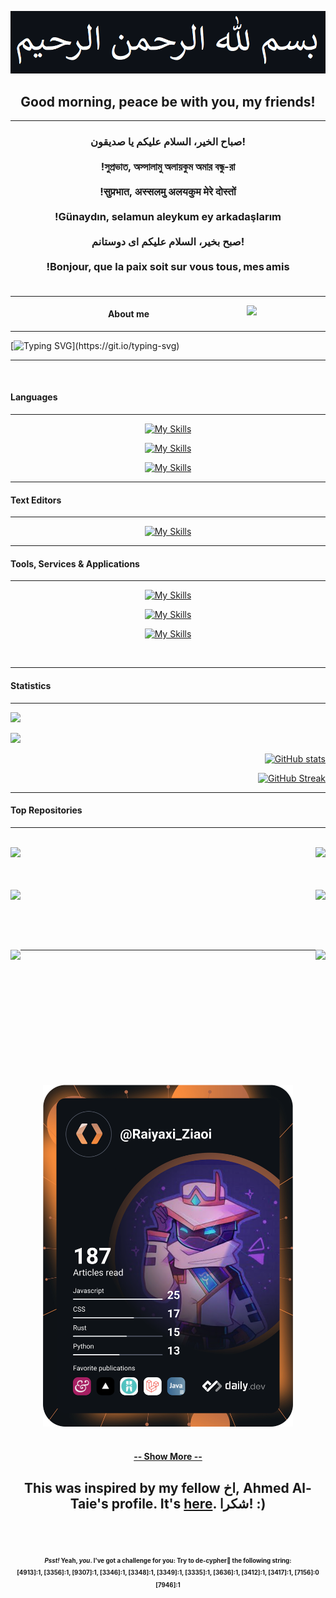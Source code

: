 <img src="https://raw.githubusercontent.com/Raiyaxi-Ziaoi/Resources/main/bismillah.png?token=GHSAT0AAAAAABXCMKG533RUMQ4V6F5TPBJWYYH3CRQ"></img>

<div align="center">
<h2>
        Good morning, peace be with you, my friends!
        <br/>
</h2>
<hr>
    <h3>
        صباح الخير، السلام عليكم يا صديقون!
        <br/>
        <br/>
        !সুপ্রভাত, অস্সালামু অলায়কুম অমার বন্ধু-রা
        <br/>
        <br/>
        !सुप्रभात, अस्सलमु अलयकुम मेरे दोस्तों
        <br/>
        <br/>
        !Günaydın, selamun aleykum ey arkadaşlarım
        <br/>
        <br/>
        صبح بخیر، السلام علیکم ای دوستانم!
        <br/>
        <br/>
        !Bonjour, que la paix soit sur vous tous, mes amis
        <br/>
        <br/>
</h3>
</div>
<hr>

<a href="#">
    <img src="https://avatars.githubusercontent.com/u/82474669?s=400&u=509537bc1ee4fb1ece87e1e95946c7a9aa53860b&v=4" align="right" width="25%" />
</a>

<div align="center">

#### About me

</div>

<hr>

[![Typing SVG](https://readme-typing-svg.herokuapp.com?color=ffffff&lines=My+name+is+Raiyaxi+Ziaoi.+I+enjoy;CS%2C+languages+and+other+fun+things.;I+also+make+stuff+that+I+think+is+;pretty+cool.)](https://git.io/typing-svg)

<hr>

<br/>

#### Languages

<hr>
<div align="center">

[![My Skills](https://skillicons.dev/icons?i=java,c,cpp,py&theme=dark)](https://skillicons.dev)

[![My Skills](https://skillicons.dev/icons?i=html,css,js,ts&theme=dark)](https://skillicons.dev)

[![My Skills](https://skillicons.dev/icons?i=rust,clojure,kotlin,julia&theme=dark)](https://skillicons.dev)

</div>

<!--https://github.com/jstrieb/github-stats-->

<hr>

#### Text Editors

<hr>
<div align="center">

[![My Skills](https://skillicons.dev/icons?i=vscode,atom,eclipse,neovim&theme=dark)](https://skillicons.dev)
<br/>
</div>

<hr>

#### Tools, Services & Applications

<hr>
<div align="center">

[![My Skills](https://skillicons.dev/icons?i=blender,github,linux,stackoverflow&theme=dark)](https://skillicons.dev)

[![My Skills](https://skillicons.dev/icons?i=git,bash,powershell,nodejs&theme=dark)](https://skillicons.dev)

[![My Skills](https://skillicons.dev/icons?i=processing,unity,svelte,flutter&theme=dark)](https://skillicons.dev)

<br/>
</div>
<hr>

#### Statistics

<hr>

<div class="center">
<div align="left">

![](https://raw.githubusercontent.com/Raiyaxi-Ziaoi/github-stats/master/generated/languages.svg#gh-dark-mode-only)

![](https://raw.githubusercontent.com/Raiyaxi-Ziaoi/github-stats/master/generated/overview.svg#gh-dark-mode-only)

</div>
<div align="right">

[![GitHub stats](https://github-readme-stats.vercel.app/api?username=Raiyaxi-Ziaoi&show_icons=true&count_private=true&theme=dracula&include_all_commits=true&icon_color=20BB5E&hide_border=true)](#)

[![GitHub Streak](http://github-readme-streak-stats.herokuapp.com?user=Raiyaxi-Ziaoi&theme=dracula&hide_border=true&date_format=%5BY%20%5DM%20j)](#)

</div>
</div>

<hr>

#### Top Repositories

<hr>
<br/>

<div width="100">
    <a href="https://github.com/Raiyaxi-Ziaoi/Register" title="Register">
        <img align="left" height="%100" width="%100" src="https://github-readme-stats.vercel.app/api/pin/?username=Raiyaxi-Ziaoi&repo=Register&theme=dracula&icon_color=20BB5E&border_color=406CE0&border_radius=10">
    </a>
</div>

<div width="100">
    <a href="https://github.com/Raiyaxi-Ziaoi/Bad-Apple" title="Bad Apple">
        <img align="right" height="%100" width="%100" src="https://github-readme-stats.vercel.app/api/pin/?username=Raiyaxi-Ziaoi&repo=Bad-Apple&theme=dracula&icon_color=20BB5E&border_color=406CE0&border_radius=10">
    </a>
</div>
<br/><br/><br/><br/>

<div width="100">
    <a href="https://github.com/Raiyaxi-Ziaoi/Scrubber" title="Scrubber">
        <img align="left" height="%100" width="%100"src="https://github-readme-stats.vercel.app/api/pin/?username=Raiyaxi-Ziaoi&repo=Scrubber&theme=dracula&icon_color=20BB5E&border_color=406CE0&border_radius=10">
    </a>
</div>

<div width="100">
    <a  href="https://github.com/Raiyaxi-Ziaoi/Interest-Calculator" title="Indestructable Interest Calculator">
        <img align="right" height="%100" width="%100" src="https://github-readme-stats.vercel.app/api/pin/?username=Raiyaxi-Ziaoi&repo=Interest-Calculator&theme=dracula&icon_color=20BB5E&border_color=406CE0&border_radius=10">
     </a>
</div>

<br/><br/><br/><br/>

<div width="100">
    <a align="center" href="https://github.com/Raiyaxi-Ziaoi/ALNOOR" title="ALNOOR">
        <img align="left" height="%100" width="%100"src="https://github-readme-stats.vercel.app/api/pin/?username=Raiyaxi-Ziaoi&repo=ALNOOR&theme=dracula&icon_color=20BB5E&border_color=406CE0&border_radius=10">
    </a>
</div>

<div width="100">
    <a align="center" href="https://github.com/Raiyaxi-Ziaoi/Desk" title="Desk">
        <img align="right" height="%100" width="%100"src="https://github-readme-stats.vercel.app/api/pin/?username=Raiyaxi-Ziaoi&repo=Desk&theme=dracula&icon_color=20BB5E&border_color=406CE0&border_radius=10">
    </a>
</div>
<hr>

<br/><br/><br/><br/><br/><br/><br/><br/><br/><br/><br/>

<div align="center">
    <a href="https://app.daily.dev/Raiyaxi_Ziaoi"><img src="https://github.com/Raiyaxi-Ziaoi/Raiyaxi-Ziaoi/blob/main/devcard.svg" width="400" alt="Raiyaxi Ziaoi's Dev Card"/></a>
</div>

<br/>

<h4 align="center">
  <a href="https://github.com/Raiyaxi-Ziaoi?tab=repositories" title="Show Repositories">
    -- Show More --
  </a>
</h4>

<h2 align="center">
  This was inspired by my fellow اخ, Ahmed Al-Taie's profile. It's
  <a href="https://github.com/Al-Taie" title="Al-Taie">here<a>.
  شكرا! :)
</h2>
<br/><br/>

<p align="center"><small><sub><b>
  <i>Psst!</i> Yeah, <i>you</i>. I've got a challenge for you: Try to de-cypher🗿 the following string:
  <br/>
  [4913]:1, [3356]:1, [9307]:1, [3346]:1, [3348]:1, [3349]:1, [3335]:1, [3636]:1, [3412]:1, [3417]:1, [7156]:0 [7946]:1
<b></sub></small></p>

<!---
Raiyaxi-Ziaoi/Raiyaxi-Ziaoi is a ✨ special ✨ repository because its `README.md` (this file) appears on your GitHub profile.
You can click the Preview link to take a look at your changes.
--->
